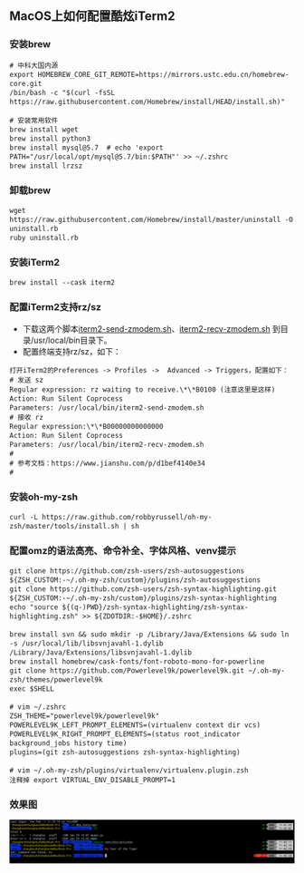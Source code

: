## MacOS上如何配置酷炫iTerm2

### 安装brew
```
# 中科大国内源
export HOMEBREW_CORE_GIT_REMOTE=https://mirrors.ustc.edu.cn/homebrew-core.git
/bin/bash -c "$(curl -fsSL https://raw.githubusercontent.com/Homebrew/install/HEAD/install.sh)"

# 安装常用软件
brew install wget
brew install python3
brew install mysql@5.7  # echo 'export PATH="/usr/local/opt/mysql@5.7/bin:$PATH"' >> ~/.zshrc
brew install lrzsz
``` 

### 卸载brew
```
wget https://raw.githubusercontent.com/Homebrew/install/master/uninstall -O uninstall.rb
ruby uninstall.rb
```

### 安装iTerm2
```
brew install --cask iterm2
```

### 配置iTerm2支持rz/sz
* 下载这两个脚本[iterm2-send-zmodem.sh](https://github.com/coolzhang/myblog/blob/master/misc/iterm2-send-zmodem.sh)、[iterm2-recv-zmodem.sh](https://github.com/coolzhang/myblog/blob/master/misc/iterm2-recv-zmodem.sh) 到目录/usr/local/bin目录下。
* 配置终端支持rz/sz，如下：

```
打开iTerm2的Preferences -> Profiles ->  Advanced -> Triggers，配置如下：
# 发送 sz
Regular expression: rz waiting to receive.\*\*B0100 (注意这里是这样)
Action: Run Silent Coprocess
Parameters: /usr/local/bin/iterm2-send-zmodem.sh
# 接收 rz
Regular expression:\*\*B00000000000000
Action: Run Silent Coprocess
Parameters: /usr/local/bin/iterm2-recv-zmodem.sh
#
# 参考文档：https://www.jianshu.com/p/d1bef4140e34
#
```

### 安装oh-my-zsh
```
curl -L https://raw.github.com/robbyrussell/oh-my-zsh/master/tools/install.sh | sh
```

### 配置omz的语法高亮、命令补全、字体风格、venv提示
```
git clone https://github.com/zsh-users/zsh-autosuggestions ${ZSH_CUSTOM:-~/.oh-my-zsh/custom}/plugins/zsh-autosuggestions
git clone https://github.com/zsh-users/zsh-syntax-highlighting.git ${ZSH_CUSTOM:-~/.oh-my-zsh/custom}/plugins/zsh-syntax-highlighting
echo "source ${(q-)PWD}/zsh-syntax-highlighting/zsh-syntax-highlighting.zsh" >> ${ZDOTDIR:-$HOME}/.zshrc

brew install svn && sudo mkdir -p /Library/Java/Extensions && sudo ln -s /usr/local/lib/libsvnjavahl-1.dylib /Library/Java/Extensions/libsvnjavahl-1.dylib
brew install homebrew/cask-fonts/font-roboto-mono-for-powerline
git clone https://github.com/Powerlevel9k/powerlevel9k.git ~/.oh-my-zsh/themes/powerlevel9k
exec $SHELL

# vim ~/.zshrc
ZSH_THEME="powerlevel9k/powerlevel9k"
POWERLEVEL9K_LEFT_PROMPT_ELEMENTS=(virtualenv context dir vcs)
POWERLEVEL9K_RIGHT_PROMPT_ELEMENTS=(status root_indicator background_jobs history time)
plugins=(git zsh-autosuggestions zsh-syntax-highlighting)

# vim ~/.oh-my-zsh/plugins/virtualenv/virtualenv.plugin.zsh
注释掉 export VIRTUAL_ENV_DISABLE_PROMPT=1
```

### 效果图
![iterm2_with_omz](https://github.com/coolzhang/myblog/blob/master/misc/iterm2_screen.png)
